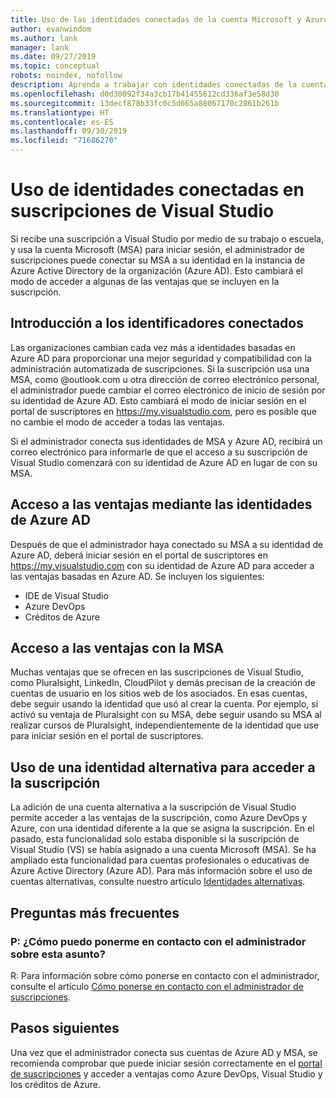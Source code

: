 ```yaml
---
title: Uso de las identidades conectadas de la cuenta Microsoft y Azure Active Directory | Microsoft Docs
author: evanwindom
ms.author: lank
manager: lank
ms.date: 09/27/2019
ms.topic: conceptual
robots: noindex, nofollow
description: Aprenda a trabajar con identidades conectadas de la cuenta Microsoft y Azure Active Directory.
ms.openlocfilehash: d0d30092f34a3cb17b41455612cd336af3e58d30
ms.sourcegitcommit: 13decf878b33fc0c5d665a88067170c2861b261b
ms.translationtype: HT
ms.contentlocale: es-ES
ms.lasthandoff: 09/30/2019
ms.locfileid: "71686270"
---
```

# <a name="how-to-use-connected-identities-in-visual-studio-subscriptions"></a>Uso de identidades conectadas en suscripciones de Visual Studio
Si recibe una suscripción a Visual Studio por medio de su trabajo o escuela, y usa la cuenta Microsoft (MSA) para iniciar sesión, el administrador de suscripciones puede conectar su MSA a su identidad en la instancia de Azure Active Directory de la organización (Azure AD).  Esto cambiará el modo de acceder a algunas de las ventajas que se incluyen en la suscripción. 

## <a name="overview-of-connected-ids"></a>Introducción a los identificadores conectados
Las organizaciones cambian cada vez más a identidades basadas en Azure AD para proporcionar una mejor seguridad y compatibilidad con la administración automatizada de suscripciones.  Si la suscripción usa una MSA, como @outlook.com u otra dirección de correo electrónico personal, el administrador puede cambiar el correo electrónico de inicio de sesión por su identidad de Azure AD.  Esto cambiará el modo de iniciar sesión en el portal de suscriptores en https://my.visualstudio.com, pero es posible que no cambie el modo de acceder a todas las ventajas.  

Si el administrador conecta sus identidades de MSA y Azure AD, recibirá un correo electrónico para informarle de que el acceso a su suscripción de Visual Studio comenzará con su identidad de Azure AD en lugar de con su MSA. 

## <a name="how-to-access-benefits-using-azure-ad-identities"></a>Acceso a las ventajas mediante las identidades de Azure AD
Después de que el administrador haya conectado su MSA a su identidad de Azure AD, deberá iniciar sesión en el portal de suscriptores en https://my.visualstudio.com con su identidad de Azure AD para acceder a las ventajas basadas en Azure AD.  Se incluyen los siguientes:
- IDE de Visual Studio
- Azure DevOps
- Créditos de Azure

## <a name="how-to-access-benefits-using-your-msa"></a>Acceso a las ventajas con la MSA
Muchas ventajas que se ofrecen en las suscripciones de Visual Studio, como Pluralsight, LinkedIn, CloudPilot y demás precisan de la creación de cuentas de usuario en los sitios web de los asociados.  En esas cuentas, debe seguir usando la identidad que usó al crear la cuenta.  Por ejemplo, si activó su ventaja de Pluralsight con su MSA, debe seguir usando su MSA al realizar cursos de Pluralsight, independientemente de la identidad que use para iniciar sesión en el portal de suscriptores.  

## <a name="use-an-alternate-identity-to-access-your-subscription"></a>Uso de una identidad alternativa para acceder a la suscripción
La adición de una cuenta alternativa a la suscripción de Visual Studio permite acceder a las ventajas de la suscripción, como Azure DevOps y Azure, con una identidad diferente a la que se asigna la suscripción. En el pasado, esta funcionalidad solo estaba disponible si la suscripción de Visual Studio (VS) se había asignado a una cuenta Microsoft (MSA). Se ha ampliado esta funcionalidad para cuentas profesionales o educativas de Azure Active Directory (Azure AD).  Para más información sobre el uso de cuentas alternativas, consulte nuestro artículo [Identidades alternativas](vs-alternate-identity.md). 

## <a name="frequently-asked-questions"></a>Preguntas más frecuentes
### <a name="q-how-can-i-contact-my-admin-about-this"></a>P: ¿Cómo puedo ponerme en contacto con el administrador sobre esta asunto?
R:  Para información sobre cómo ponerse en contacto con el administrador, consulte el artículo [Cómo ponerse en contacto con el administrador de suscripciones](contact-my-admin.md).  

## <a name="next-steps"></a>Pasos siguientes
Una vez que el administrador conecta sus cuentas de Azure AD y MSA, se recomienda comprobar que puede iniciar sesión correctamente en el [portal de suscripciones](https://my.visualstudio.com?wt.mc_id=o~msft~docs) y acceder a ventajas como Azure DevOps, Visual Studio y los créditos de Azure. 